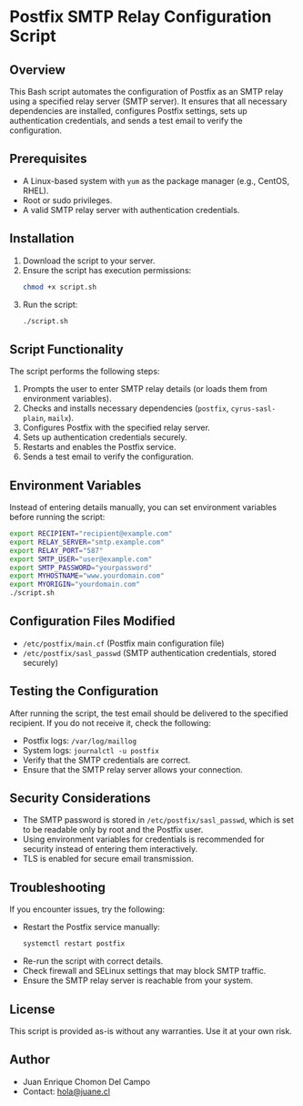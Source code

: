 # Postfix SMTP Relay Configuration Script

## Overview
This Bash script automates the configuration of Postfix as an SMTP relay using a specified relay server (SMTP server). It ensures that all necessary dependencies are installed, configures Postfix settings, sets up authentication credentials, and sends a test email to verify the configuration.

## Prerequisites
- A Linux-based system with `yum` as the package manager (e.g., CentOS, RHEL).
- Root or sudo privileges.
- A valid SMTP relay server with authentication credentials.

## Installation
1. Download the script to your server.
2. Ensure the script has execution permissions:
   ```bash
   chmod +x script.sh
   ```
3. Run the script:
   ```bash
   ./script.sh
   ```

## Script Functionality
The script performs the following steps:
1. Prompts the user to enter SMTP relay details (or loads them from environment variables).
2. Checks and installs necessary dependencies (`postfix`, `cyrus-sasl-plain`, `mailx`).
3. Configures Postfix with the specified relay server.
4. Sets up authentication credentials securely.
5. Restarts and enables the Postfix service.
6. Sends a test email to verify the configuration.

## Environment Variables
Instead of entering details manually, you can set environment variables before running the script:
```bash
export RECIPIENT="recipient@example.com"
export RELAY_SERVER="smtp.example.com"
export RELAY_PORT="587"
export SMTP_USER="user@example.com"
export SMTP_PASSWORD="yourpassword"
export MYHOSTNAME="www.yourdomain.com"
export MYORIGIN="yourdomain.com"
./script.sh
```

## Configuration Files Modified
- `/etc/postfix/main.cf` (Postfix main configuration file)
- `/etc/postfix/sasl_passwd` (SMTP authentication credentials, stored securely)

## Testing the Configuration
After running the script, the test email should be delivered to the specified recipient. If you do not receive it, check the following:
- Postfix logs: `/var/log/maillog`
- System logs: `journalctl -u postfix`
- Verify that the SMTP credentials are correct.
- Ensure that the SMTP relay server allows your connection.

## Security Considerations
- The SMTP password is stored in `/etc/postfix/sasl_passwd`, which is set to be readable only by root and the Postfix user.
- Using environment variables for credentials is recommended for security instead of entering them interactively.
- TLS is enabled for secure email transmission.

## Troubleshooting
If you encounter issues, try the following:
- Restart the Postfix service manually:
  ```bash
  systemctl restart postfix
  ```
- Re-run the script with correct details.
- Check firewall and SELinux settings that may block SMTP traffic.
- Ensure the SMTP relay server is reachable from your system.

## License
This script is provided as-is without any warranties. Use it at your own risk.

## Author
- Juan Enrique Chomon Del Campo
- Contact: hola@juane.cl

